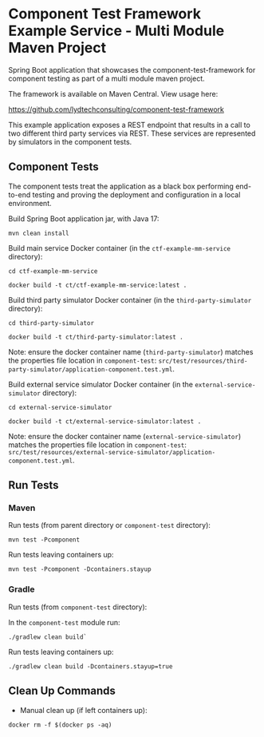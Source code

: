 # Component Test Framework Example Service - Multi Module Maven Project

Spring Boot application that showcases the component-test-framework for component testing as part of a multi module maven project.

The framework is available on Maven Central.  View usage here:

https://github.com/lydtechconsulting/component-test-framework

This example application exposes a REST endpoint that results in a call to two different third party services via REST.  These services are represented by simulators in the component tests.

## Component Tests

The component tests treat the application as a black box performing end-to-end testing and proving the deployment and configuration in a local environment.

Build Spring Boot application jar, with Java 17:
```
mvn clean install
```

Build main service Docker container (in the `ctf-example-mm-service` directory):
```
cd ctf-example-mm-service

docker build -t ct/ctf-example-mm-service:latest .
```

Build third party simulator Docker container (in the `third-party-simulator` directory):
```
cd third-party-simulator

docker build -t ct/third-party-simulator:latest .
```
Note: ensure the docker container name (`third-party-simulator`) matches the properties file location in `component-test`: `src/test/resources/third-party-simulator/application-component.test.yml`.

Build external service simulator Docker container (in the `external-service-simulator` directory):
```
cd external-service-simulator

docker build -t ct/external-service-simulator:latest .
```
Note: ensure the docker container name (`external-service-simulator`) matches the properties file location in `component-test`: `src/test/resources/external-service-simulator/application-component.test.yml`.

## Run Tests 

### Maven

Run tests (from parent directory or `component-test` directory):
```
mvn test -Pcomponent
```

Run tests leaving containers up:
```
mvn test -Pcomponent -Dcontainers.stayup
```

### Gradle

Run tests (from `component-test` directory):

In the `component-test` module run:
```
./gradlew clean build`
```

Run tests leaving containers up:
```
./gradlew clean build -Dcontainers.stayup=true
```

## Clean Up Commands

- Manual clean up (if left containers up):
```
docker rm -f $(docker ps -aq)
```
